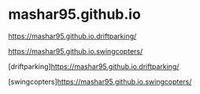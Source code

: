 # mashar95.github.io
https://mashar95.github.io.driftparking/

https://mashar95.github.io.swingcopters/

[driftparking]https://mashar95.github.io.driftparking/

[swingcopters]https://mashar95.github.io.swingcopters/
